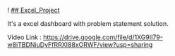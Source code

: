 ! [## Excel_Project](https://images.app.goo.gl/uJxeKZWgTYR5C6M88)

It's a excel dashboard with problem statement solution. 

Video Link  : https://drive.google.com/file/d/1XG9II79-w8iTBDNiuDyFfRRXI88xORWF/view?usp=sharing
